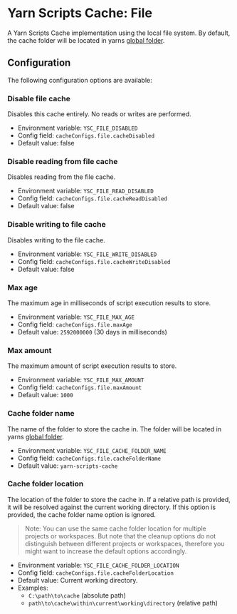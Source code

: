 # Yarn Scripts Cache: File

A Yarn Scripts Cache implementation using the local file system.
By default, the cache folder will be located in yarns [global folder](https://yarnpkg.com/configuration/yarnrc#globalFolder).

## Configuration

The following configuration options are available:

### Disable file cache

Disables this cache entirely. No reads or writes are performed.

- Environment variable: `YSC_FILE_DISABLED`
- Config field: `cacheConfigs.file.cacheDisabled`
- Default value: false

### Disable reading from file cache

Disables reading from the file cache.

- Environment variable: `YSC_FILE_READ_DISABLED`
- Config field: `cacheConfigs.file.cacheReadDisabled`
- Default value: false

### Disable writing to file cache

Disables writing to the file cache.

- Environment variable: `YSC_FILE_WRITE_DISABLED`
- Config field: `cacheConfigs.file.cacheWriteDisabled`
- Default value: false

### Max age

The maximum age in milliseconds of script execution results to store.

- Environment variable: `YSC_FILE_MAX_AGE`
- Config field: `cacheConfigs.file.maxAge`
- Default value: `2592000000` (30 days in milliseconds)

### Max amount

The maximum amount of script execution results to store.

- Environment variable: `YSC_FILE_MAX_AMOUNT`
- Config field: `cacheConfigs.file.maxAmount`
- Default value: `1000`

### Cache folder name

The name of the folder to store the cache in.
The folder will be located in yarns [global folder](https://yarnpkg.com/configuration/yarnrc#globalFolder).

- Environment variable: `YSC_FILE_CACHE_FOLDER_NAME`
- Config field: `cacheConfigs.file.cacheFolderName`
- Default value: `yarn-scripts-cache`

### Cache folder location

The location of the folder to store the cache in.
If a relative path is provided, it will be resolved against the current working directory.
If this option is provided, the cache folder name option is ignored.

> Note: You can use the same cache folder location for multiple projects or workspaces.
> But note that the cleanup options do not distinguish between different projects or workspaces, therefore you might want to increase the default options accordingly.

- Environment variable: `YSC_FILE_CACHE_FOLDER_LOCATION`
- Config field: `cacheConfigs.file.cacheFolderLocation`
- Default value: Current working directory.
- Examples:
    - `C:\path\to\cache` (absolute path)
    - `path\to\cache\within\current\working\directory` (relative path)
